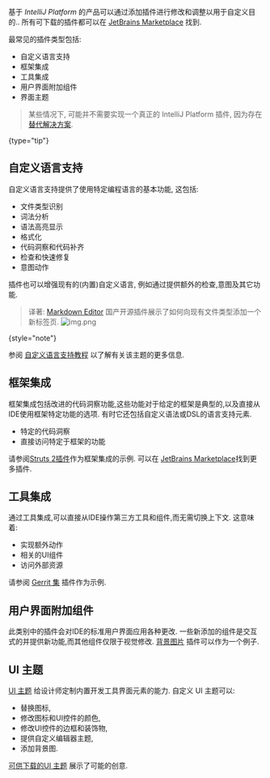 [//]: # (title: 插件类型)

<!-- Copyright 2000-2022 JetBrains s.r.o. and contributors. Use of this source code is governed by the Apache 2.0 license. -->

基于 *IntelliJ Platform* 的产品可以通过添加插件进行修改和调整以用于自定义目的..
所有可下载的插件都可以在 [JetBrains Marketplace](https://plugins.jetbrains.com/) 找到.

最常见的插件类型包括:
* 自定义语言支持
* 框架集成
* 工具集成
* 用户界面附加组件
* 界面主题

> 某些情况下, 可能并不需要实现一个真正的 IntelliJ Platform 插件, 因为存在 [替代解决方案](plugin_alternatives.md).
>
{type="tip"}

## 自定义语言支持

自定义语言支持提供了使用特定编程语言的基本功能, 这包括:
* 文件类型识别
* 词法分析
* 语法高亮显示
* 格式化
* 代码洞察和代码补齐
* 检查和快速修复
* 意图动作

插件也可以增强现有的(内置)自定义语言, 例如通过提供额外的检查,意图及其它功能.
> 译著: [Markdown Editor](https://plugins.jetbrains.com/plugin/17254-markdown-editor) 国产开源插件展示了如何向现有文件类型添加一个新标签页.
> ![img.png](https://plugins.jetbrains.com/files/17254/screenshot_54755b4b-6a55-4fff-9a9d-c1cfe0823ff3)
>
{style="note"}


参阅 [自定义语言支持教程](custom_language_support_tutorial.md) 以了解有关该主题的更多信息.

## 框架集成

框架集成包括改进的代码洞察功能,这些功能对于给定的框架是典型的,以及直接从IDE使用框架特定功能的选项.
有时它还包括自定义语法或DSL的语言支持元素.

* 特定的代码洞察
* 直接访问特定于框架的功能

请参阅[Struts 2插件](https://plugins.jetbrains.com/plugin/1698)作为框架集成的示例.
可以在 [JetBrains Marketplace](https://plugins.jetbrains.com/search?orderBy=update%20date&shouldHaveSource=true&tags=Framework)找到更多插件.

## 工具集成

通过工具集成,可以直接从IDE操作第三方工具和组件,而无需切换上下文. 这意味着:
* 实现额外动作
* 相关的UI组件
* 访问外部资源

请参阅 [Gerrit 集](https://plugins.jetbrains.com/plugin/7272) 插件作为示例.

## 用户界面附加组件

此类别中的插件会对IDE的标准用户界面应用各种更改.
一些新添加的组件是交互式的并提供新功能,而其他组件仅限于视觉修改.
[背景图片](https://plugins.jetbrains.com/plugin/9692-random-background) 插件可以作为一个例子.

## UI 主题

[UI 主题](themes_intro.md) 给设计师定制内置开发工具界面元素的能力.
自定义 UI 主题可以:

* 替换图标,
* 修改图标和UI控件的颜色,
* 修改UI控件的边框和装饰物,
* 提供自定义编辑器主题,
* 添加背景图.

[可供下载的UI 主题](https://plugins.jetbrains.com/search?headline=164-theme&tags=Theme) 展示了可能的创意.
